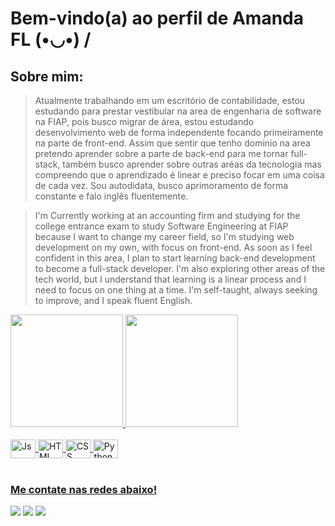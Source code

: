 # Bem-vindo(a) ao perfil de Amanda FL  (•◡•) /
## Sobre mim:
>Atualmente trabalhando em um escritório de contabilidade, estou estudando para prestar vestibular na area de engenharia de software na FIAP, pois busco migrar de área, estou estudando desenvolvimento web de forma independente focando primeiramente na parte de front-end.
Assim que sentir que tenho dominio na area pretendo aprender sobre a parte de back-end para me tornar full-stack, também busco aprender sobre outras aréas da tecnologia mas compreendo que o aprendizado é linear e preciso focar em uma coisa de cada vez.
Sou autodidata, busco aprimoramento de forma constante e falo inglês fluentemente.

>I'm Currently working at an accounting firm and studying for the college entrance exam to study Software Engineering at FIAP because I want to change my career field, so I'm studying web development on my own, with focus on front-end.
As soon as I feel confident in this area, I plan to start learning back-end development to become a full-stack developer. I'm also exploring other areas of the tech world, but I understand that learning is a linear process and I need to focus on one thing at a time.
I'm self-taught, always seeking to improve, and I speak fluent English.

 <div>
   <a href="https://github.com/Amanda-FL-CAOS">
   <img height="180em" src="https://github-readme-stats.vercel.app/api?username=Amanda-FL-CAOS&show_icons=true&theme=tokyonight&include_all_commits=true&count_private=true"/>
   <img height="180em" src="https://github-readme-stats.vercel.app/api/top-langs/?username=Amanda-FL-CAOS&layout=compact&langs_count=6&theme=tokyonight"/>
</div>
    
<div style="display: inline_block"><br>
  <img align="center" alt="Js" height="30" width="40" src="https://cdn.jsdelivr.net/gh/devicons/devicon@latest/icons/javascript/javascript-original.svg">
  <img align="center" alt="HTML" height="30" width="40" src="https://cdn.jsdelivr.net/gh/devicons/devicon@latest/icons/html5/html5-original.svg">
  <img align="center" alt="CSS" height="30" width="40" src="https://cdn.jsdelivr.net/gh/devicons/devicon@latest/icons/css3/css3-original.svg">
  <img align="center" alt="Python" height="30" width="40" src="https://cdn.jsdelivr.net/gh/devicons/devicon@latest/icons/python/python-original.svg">
</div>
 
<br>
 
### Me contate nas redes abaixo!
 
<div> 
  <a href="https://www.instagram.com/amanda_affs?utm_source=ig_web_button_share_sheet&igsh=ZDNlZDc0MzIxNw==" target="_blank"><img src="https://img.shields.io/badge/-Instagram-%23E4405F?style=for-the-badge&logo=instagram&logoColor=white" target="_blank"></a>
  <a href = "mailto:amandafernandesleite19@gmail.com"><img src="https://img.shields.io/badge/-Gmail-%23333?style=for-the-badge&logo=gmail&logoColor=white" target="_blank"></a>
  <a href="https://www.linkedin.com/in/amanda-fernandes-53882321a/"><img src="https://img.shields.io/badge/-LinkedIn-%230077B5?style=for-the-badge&logo=linkedin&logoColor=white" target="_blank"></a>
  <a href="https://www.dio.me/users/amandafernandesleite19"><img scr="https://img.shields.io/badge/-Meu%20Perfil%20na%20DIO-000?style=for-the-badge" target="_blank"></a>
</div>
